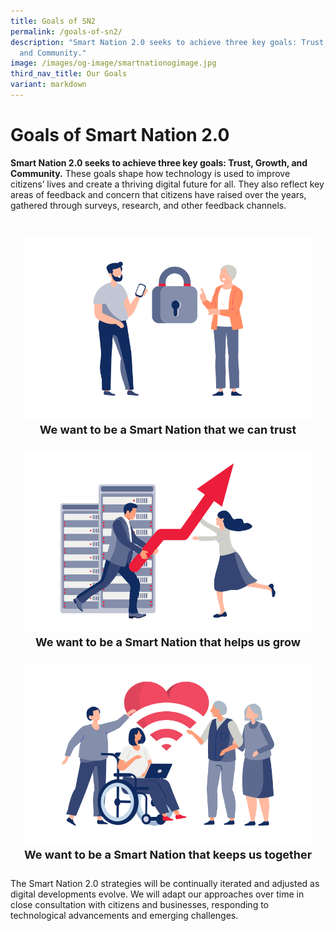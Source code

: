 ```yaml
---
title: Goals of SN2
permalink: /goals-of-sn2/
description: "Smart Nation 2.0 seeks to achieve three key goals: Trust, Growth,
  and Community."
image: /images/og-image/smartnationogimage.jpg
third_nav_title: Our Goals
variant: markdown
---
```

# Goals of Smart Nation 2.0

**Smart Nation 2.0 seeks to achieve three key goals: Trust, Growth, and Community.** These goals shape how technology is used to improve citizens’ lives and create a thriving digital future for all. They also reflect key areas of feedback and concern that citizens have raised over the years, gathered through surveys, research, and other feedback channels.

<div class="row" style="padding: 20px 0px 0px 0px;">

<div class="col" style="padding: 10px 20px 10px 20px;"><a href="/goals-of-sn2/trust"></a><center><a href="/goals-of-sn2/trust"><img src="/images/abt-smart-nation/goals_trust2.png" alt="Trust"></a><br>
	<div class="header" style="font-size:18px; line-height: 1.5"><b>We want to be a Smart Nation that we can trust</b><br></div></center></div>

<div class="col" style="padding: 10px 20px 10px 20px;"><a href="/goals-of-sn2/growth"></a><center><a href="/goals-of-sn2/growth"><img src="/images/abt-smart-nation/goals_growth2.png" alt="Growth"></a><br>
	<div class="header" style="font-size:18px; line-height: 1.5"><b>We want to be a Smart Nation that helps us grow</b><br></div></center></div>

<div class="col" style="padding: 10px 20px 10px 20px;"><a href="/goals-of-sn2/community"></a><center><a href="/goals-of-sn2/community"><img src="/images/abt-smart-nation/goals_community2.png" alt="Community"></a><br>
	<div class="header" style="font-size:18px; line-height: 1.5"><b>We want to be a Smart Nation that keeps us together</b><br></div></center></div>
	
</div>

The Smart Nation 2.0 strategies will be continually iterated and adjusted as digital developments evolve. We will adapt our approaches over time in close consultation with citizens and businesses, responding to technological advancements and emerging challenges.